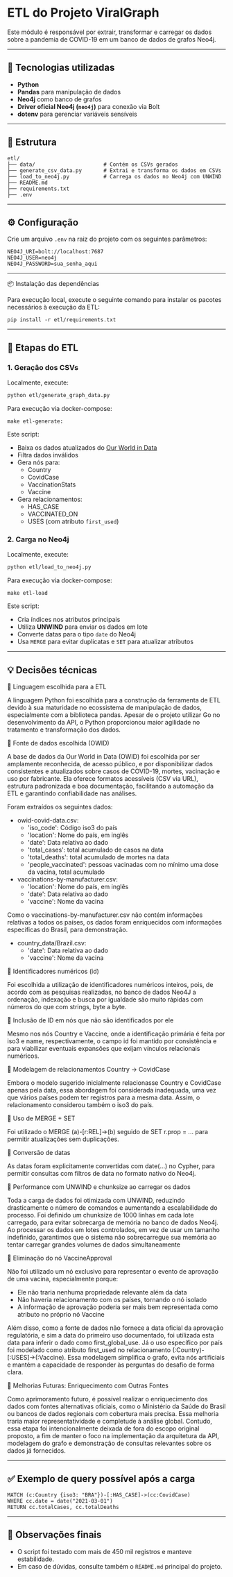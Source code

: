 # ETL do Projeto ViralGraph

Este módulo é responsável por extrair, transformar e carregar os dados sobre a pandemia de COVID-19 em um banco de dados de grafos Neo4j. 

---

## 🔧 Tecnologias utilizadas

- **Python**
- **Pandas** para manipulação de dados
- **Neo4j** como banco de grafos
- **Driver oficial Neo4j (`neo4j`)** para conexão via Bolt
- **dotenv** para gerenciar variáveis sensíveis

---

## 📁 Estrutura

```
etl/
├── data/                      # Contém os CSVs gerados
├── generate_csv_data.py       # Extrai e transforma os dados em CSVs
├── load_to_neo4j.py           # Carrega os dados no Neo4j com UNWIND
├── README.md
├── requirements.txt
├── .env
```

---

## ⚙️ Configuração

Crie um arquivo `.env` na raiz do projeto com os seguintes parâmetros:

```
NEO4J_URI=bolt://localhost:7687
NEO4J_USER=neo4j
NEO4J_PASSWORD=sua_senha_aqui
```

---

📦 Instalação das dependências

Para execução local, execute o seguinte comando para instalar os pacotes necessários à execução da ETL:

```
pip install -r etl/requirements.txt
```

---

## 🚀 Etapas do ETL

### 1. Geração dos CSVs

Localmente, execute:
```bash
python etl/generate_graph_data.py
```

Para execução via docker-compose:
```
make etl-generate:
```

Este script:
- Baixa os dados atualizados do [Our World in Data](https://ourworldindata.org/covid-vaccinations)
- Filtra dados inválidos
- Gera nós para:
  - Country
  - CovidCase
  - VaccinationStats
  - Vaccine
- Gera relacionamentos:
  - HAS_CASE
  - VACCINATED_ON
  - USES (com atributo `first_used`)

### 2. Carga no Neo4j

Localmente, execute:
```bash
python etl/load_to_neo4j.py
```

Para execução via docker-compose:
```
make etl-load
```

Este script:
- Cria índices nos atributos principais
- Utiliza **UNWIND** para enviar os dados em lote
- Converte datas para o tipo `date` do Neo4j
- Usa `MERGE` para evitar duplicatas e `SET` para atualizar atributos

---

## 💡 Decisões técnicas

🔸 Linguagem escolhida para a ETL

A linguagem Python foi escolhida para a construção da ferramenta de ETL devido à sua maturidade no ecossistema de manipulação de dados, especialmente com a biblioteca pandas. Apesar de o projeto utilizar Go no desenvolvimento da API, o Python proporcionou maior agilidade no tratamento e transformação dos dados.

🔸 Fonte de dados escolhida (OWID)

A base de dados da Our World in Data (OWID) foi escolhida por ser amplamente reconhecida, de acesso público, e por disponibilizar dados consistentes e atualizados sobre casos de COVID-19, mortes, vacinação e uso por fabricante. Ela oferece formatos acessíveis (CSV via URL), estrutura padronizada e boa documentação, facilitando a automação da ETL e garantindo confiabilidade nas análises.

Foram extraídos os seguintes dados:

- owid-covid-data.csv:
  - 'iso_code': Código iso3 do país
  - 'location': Nome do país, em inglês
  - 'date': Data relativa ao dado
  - 'total_cases': total acumulado de casos na data
  - 'total_deaths': total acumulado de mortes na data
  - 'people_vaccinated': pessoas vacinadas com no mínimo uma dose da vacina, total acumulado
- vaccinations-by-manufacturer.csv:
  - 'location': Nome do país, em inglês
  - 'date': Data relativa ao dado 
  - 'vaccine': Nome da vacina

Como o vaccinations-by-manufacturer.csv não contém informações relativas a todos os países, os dados foram enriquecidos com informações específicas do Brasil, para demonstração.

- country_data/Brazil.csv:
  - 'date': Data relativa ao dado 
  - 'vaccine': Nome da vacina

🔸 Identificadores numéricos (id)

Foi escolhida a utilização de identificadores numéricos inteiros, pois, de acordo com as pesquisas realizadas, no banco de dados Neo4J a ordenação, indexação e busca por igualdade são muito rápidas com números do que com strings, byte a byte.

🔸 Inclusão de ID em nós que não são identificados por ele

Mesmo nos nós Country e Vaccine, onde a identificação primária é feita por iso3 e name, respectivamente, o campo id foi mantido por consistência e para viabilizar eventuais expansões que exijam vínculos relacionais numéricos.

🔸 Modelagem de relacionamentos Country → CovidCase

Embora o modelo sugerido inicialmente relacionasse Country e CovidCase apenas pela data, essa abordagem foi considerada inadequada, uma vez que vários países podem ter registros para a mesma data. Assim, o relacionamento considerou também o iso3 do país.

🔸 Uso de MERGE + SET

Foi utilizado o MERGE (a)-[r:REL]->(b) seguido de SET r.prop = ... para permitir atualizações sem duplicações.

🔸 Conversão de datas

As datas foram explicitamente convertidas com date(...) no Cypher, para permitir consultas com filtros de data no formato nativo do Neo4j.

🔸 Performance com UNWIND e chunksize ao carregar os dados

Toda a carga de dados foi otimizada com UNWIND, reduzindo drasticamente o número de comandos e aumentando a escalabilidade do processo. Foi definido um chunksize de 1000 linhas em cada lote carregado, para evitar sobrecarga de memória no banco de dados Neo4j. Ao processar os dados em lotes controlados, em vez de usar um tamanho indefinido, garantimos que o sistema não sobrecarregue sua memória ao tentar carregar grandes volumes de dados simultaneamente 

🔸 Eliminação do nó VaccineApproval

Não foi utilizado um nó exclusivo para representar o evento de aprovação de uma vacina, especialmente porque:

- Ele não traria nenhuma propriedade relevante além da data
- Não haveria relacionamento com os países, tornando o nó isolado
- A informação de aprovação poderia ser mais bem representada como atributo no próprio nó Vaccine

Além disso, como a fonte de dados não fornece a data oficial da aprovação regulatória, e sim a data do primeiro uso documentado, foi utilizada esta data para inferir o dado como first_global_use. Já o uso específico por país foi modelado como atributo first_used no relacionamento (:Country)-[:USES]->(:Vaccine).
Essa modelagem simplifica o grafo, evita nós artificiais e mantém a capacidade de responder às perguntas do desafio de forma clara.

🔸 Melhorias Futuras: Enriquecimento com Outras Fontes

Como aprimoramento futuro, é possível realizar o enriquecimento dos dados com fontes alternativas oficiais, como o Ministério da Saúde do Brasil ou bancos de dados regionais com cobertura mais precisa. Essa melhoria traria maior representatividade e completude à análise global. Contudo, essa etapa foi intencionalmente deixada de fora do escopo original proposto, a fim de manter o foco na implementação da arquitetura da API, modelagem do grafo e demonstração de consultas relevantes sobre os dados já fornecidos.

---

## ✅ Exemplo de query possível após a carga

```cypher
MATCH (c:Country {iso3: "BRA"})-[:HAS_CASE]->(cc:CovidCase)
WHERE cc.date = date("2021-03-01")
RETURN cc.totalCases, cc.totalDeaths
```

---

## 📌 Observações finais

- O script foi testado com mais de 450 mil registros e manteve estabilidade.
- Em caso de dúvidas, consulte também o `README.md` principal do projeto.
